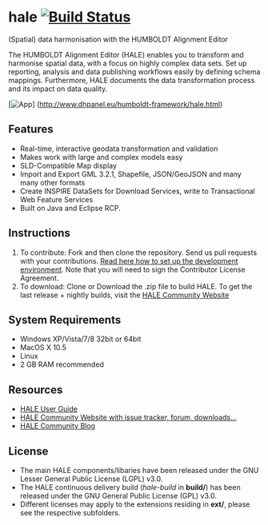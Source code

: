 hale [![Build Status](https://builds.wetransform.to/buildStatus/icon?job=hale/hale~publish(master))](https://builds.wetransform.to/job/hale/job/hale~publish(master)/)
====

(Spatial) data harmonisation with the HUMBOLDT Alignment Editor

The HUMBOLDT Alignment Editor (HALE) enables you to transform and harmonise spatial data, with a focus on highly complex data sets. Set up reporting, analysis and data publishing workflows easily by defining schema mappings. Furthermore, HALE documents the data transformation process and its impact on data quality.

[![App](http://www.dhpanel.eu/images/content/hale-screenshot.jpg "HALE's main perspective")] (http://www.dhpanel.eu/humboldt-framework/hale.html)

## Features
* Real-time, interactive geodata transformation and validation
* Makes work with large and complex models easy
* SLD-Compatible Map display
* Import and Export GML 3.2.1, Shapefile, JSON/GeoJSON and many many other formats
* Create INSPIRE DataSets for Download Services, write to Transactional Web Feature Services
* Built on Java and Eclipse RCP.

## Instructions

1. To contribute: Fork and then clone the repository. Send us pull requests with your contributions. [Read here how to set up the development environment](http://www.esdi-community.eu/projects/hale/wiki/Set_up_your_development_environment). Note that you will need to sign the Contributor License Agreement.
2. To download: Clone or Download the .zip file to build HALE. To get the last release + nightly builds, visit the [HALE Community Website](http://community.esdi-humboldt.eu/projects/hale/files)

## System Requirements

* Windows XP/Vista/7/8 32bit or 64bit
* MacOS X 10.5
* Linux 
* 2 GB RAM recommended

## Resources

* [HALE User Guide](http://hale.igd.fraunhofer.de/)
* [HALE Community Website with issue tracker, forum, downloads...](http://www.esdi-community.eu/projects/hale)
* [HALE Community Blog](http://blog.dhpanel.eu/)

## License

* The main HALE components/libaries have been released under the GNU Lesser General Public License (LGPL) v3.0.
* The HALE continuous delivery build (*hale-build* in **build/**) has been released under the GNU General Public License (GPL) v3.0.
* Different licenses may apply to the extensions residing in **ext/**, please see the respective subfolders.
